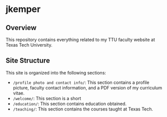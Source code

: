 # jkemper

## Overview
This repository contains everything related to my TTU faculty website at Texas Tech University.

## Site Structure
This site is organized into the following  sections:

- `/profile photo and contact info/`: This section contains a profile picture, faculty contact information, and a PDF version of my curriculum vitae.
- `/welcome/`: This section is a short 
- `/education/`: This section contains education obtained.
- `/teaching/`: This section contains the courses taught at Texas Tech.
